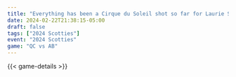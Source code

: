 ```yaml
---
title: "Everything has been a Cirque du Soleil shot so far for Laurie St. George "
date: 2024-02-22T21:38:15-05:00
draft: false
tags: ["2024 Scotties"]
event: "2024 Scotties"
game: "QC vs AB"
---
```

{{< game-details >}}
<!--more-->

